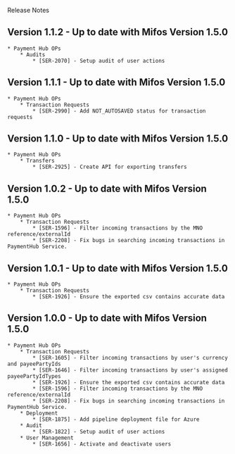 Release Notes
## Version 1.1.2 - Up to date with Mifos Version 1.5.0

    * Payment Hub OPs
        * Audits
            * [SER-2070] - Setup audit of user actions


## Version 1.1.1 - Up to date with Mifos Version 1.5.0

    * Payment Hub OPs
        * Transaction Requests
            * [SER-2990] - Add NOT_AUTOSAVED status for transaction requests

## Version 1.1.0 - Up to date with Mifos Version 1.5.0

    * Payment Hub OPs
        * Transfers
            * [SER-2925] - Create API for exporting transfers

## Version 1.0.2 - Up to date with Mifos Version 1.5.0

    * Payment Hub OPs
        * Transaction Requests
            * [SER-1596] - Filter incoming transactions by the MNO reference/externalId
            * [SER-2208] - Fix bugs in searching incoming transactions in PaymentHub Service.

## Version 1.0.1 - Up to date with Mifos Version 1.5.0

    * Payment Hub OPs
        * Transaction Requests
            * [SER-1926] - Ensure the exported csv contains accurate data

## Version 1.0.0 - Up to date with Mifos Version 1.5.0

    * Payment Hub OPs
        * Transaction Requests
            * [SER-1605] - Filter incoming transactions by user's currency and payeePartyIds
            * [SER-1646] - Filter incoming transactions by user's assigned payeePartyIdTypes
            * [SER-1926] - Ensure the exported csv contains accurate data
            * [SER-1596] - Filter incoming transactions by the MNO reference/externalId
            * [SER-2208] - Fix bugs in searching incoming transactions in PaymentHub Service.
        * Deployment
            * [SER-1875] - Add pipeline deployment file for Azure
        * Audit
            * [SER-1822] - Setup audit of user actions
        * User Management
            * [SER-1656] - Activate and deactivate users
